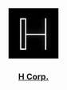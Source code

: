<div align="center">
  <img src="https://raw.githubusercontent.com/hcorporation/.github/main/assets/h.png" width="100px" />
</div>
<div align="center">
  <h3>
    <a href="https://www.reddit.com/u/h_corp">H Corp.</a>
  </h3>
</div>
